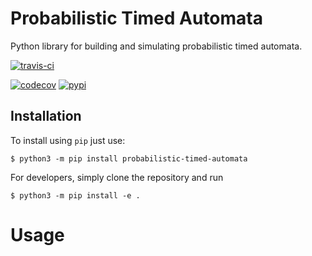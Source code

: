 Probabilistic Timed Automata
============================

Python library for building and simulating probabilistic timed automata.

[![travis-ci](https://travis-ci.com/anand-bala/probabilistic-timed-automata.svg?branch=master)](https://travis-ci.com/anand-bala/probabilistic-timed-automata)

[![codecov](https://codecov.io/gh/anand-bala/probabilistic-timed-automata/branch/master/graph/badge.svg?token=9JIV7X4YEQ)](https://codecov.io/gh/anand-bala/probabilistic-timed-automata)
[![pypi](https://badge.fury.io/py/probabilistic-timed-automata.svg)](https://badge.fury.io/py/probabilistic-timed-automata)

## Installation

To install using `pip` just use:

```shell
$ python3 -m pip install probabilistic-timed-automata
```

For developers, simply clone the repository and run

```shell
$ python3 -m pip install -e .
```

# Usage




